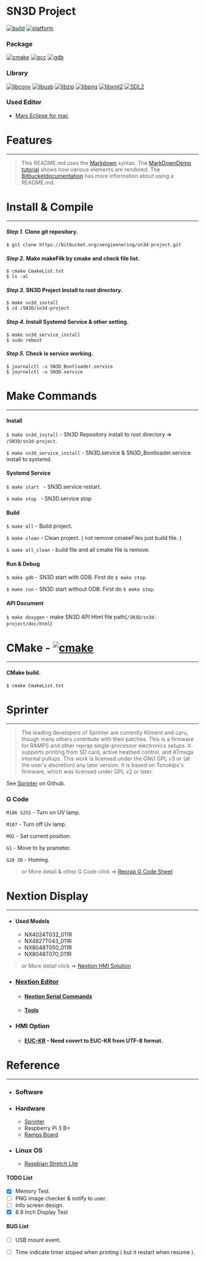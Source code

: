 
# **SN3D Project**

[![build](https://img.shields.io/badge/build-passing-brightgreen.svg)](https://bitbucket.org/xengiennering/sn3d-project)  [![platform](https://img.shields.io/badge/platform-linux-lightgrey.svg)]()
### **Package**
[![cmake](https://img.shields.io/badge/cmake-2.6-brightgreen.svg)](https://cmake.org/) [![gcc](https://img.shields.io/badge/gcc-6.3.0-brightgreen.svg)](https://gcc.gnu.org/) [![gdb](https://img.shields.io/badge/gdb-7.12.0-brightgreen.svg)](https://www.gnu.org/software/gdb/)

### **Library**
 [![libconv](https://img.shields.io/badge/libiconv-1.15-brightgreen.svg)](https://github.com/roboticslibrary/libiconv) [![libusb](https://img.shields.io/badge/libusb-1.0.22-brightgreen.svg)](https://libusb.info/) [![libzip](https://img.shields.io/badge/libzip-1.5.1-brightgreen.svg)](https://libzip.org/) [![libpng](https://img.shields.io/badge/libpng-1.6.28-brightgreen.svg)](http://www.libpng.org/pub/png/libpng.html) [![libxml2](https://img.shields.io/badge/libxml2-2.9.7-brightgreen.svg)](http://www.xmlsoft.org/index.html) [![SDL2](https://img.shields.io/badge/SDL2-2.0.8-red.svg)](https://www.libsdl.org/download-2.0.php)

### **Used Editor**

- [Mars Eclipse for mac](https://www.eclipse.org/mars/)

# **Features**
---

> This README.md uses the [Markdown](http://daringfireball.net/projects/markdown/) syntax. The [MarkDownDemo tutorial](https://bitbucket.org/tutorials/markdowndemo) shows how various elements are rendered. The [Bitbucketdocumentation](https://confluence.atlassian.com/bitbucket/readme-content-221449772.html) has more information about using a README.md.


# **Install & Compile**
---
#### **_Step 1._** Clone git repository.
```
$ git clone https://bitbucket.org/xengiennering/sn3d-project.git
```

#### **_Step 2._** Make makeFilk by cmake and check file list.
```
$ cmake CmakeList.txt
$ ls -al
```

#### **_Step 3._** SN3D Project Install to root directory.
```
$ make sn3d_install
$ cd /SN3D/sn3d-project
```

#### **_Step 4._** Install Systemd Service & other setting.
```
$ make sn3d_service_install
$ sudo reboot
```

#### **_Step 5._** Check is service working.
```
$ journalctl -u SN3D_Bootloader.service
$ journalctl -u SN3D.service
```

# **Make Commands**
---
#### Install 
`$ make sn3d_install` - SN3D Repository install to root directory => `/SN3D/sn3d-project`.

`$ make sn3d_service_install` - SN3D.service & SN3D_Bootloader.service install to systemd.

#### Systemd Service
`$ make start ` - SN3D.service restart.

`$ make stop ` - SN3D.service stop 

#### Build
`$ make all` - Build project.

`$ make clean` - Clean project. ( not remove cmakeFiles just build file. )

`$ make all_clean` - build file and all cmake file is remove. 

#### Run & Debug
`$ make gdb` - SN3D start with GDB. First do `$ make stop`.

`$ make run` - SN3D start without GDB. First do `$ make stop`.

#### API Document
`$ make doxygen` - make SN3D API Html file path(`/SN3D/sn3d-project/doc/html`)

# **CMake -** [![cmake](https://img.shields.io/badge/cmake-2.6-brightgreen.svg)](https://cmake.org/)
---
#### CMake build.
```
$ cmake CmakeList.txt
```
# **Sprinter**
---
> The leading developers of Sprinter are currently Kliment and caru, though many others contribute with their patches. This is a firmware for RAMPS and other reprap single-processor electronics setups. It supports printing from SD card, active heatbed control, and ATmega internal pullups. This work is licensed under the GNU GPL v3 or (at the user's discretion) any later version. It is based on Tonokips's firmware, which was licensed under GPL v2 or later.

See [Sprinter](https://github.com/kliment/Sprinter) on Github.

### G Code
`M106 S255` - Turn on UV lamp.

`M107`      - Turn off Uv lamp.

`M92`       - Set current position.

`G1`        - Move to by prameter.

`G28 Z0`    - Homing.

> or More detail & other G Code click  =>  [Reprap G Code Sheet](https://reprap.org/wiki/G-code) 


# **Nextion Display**
---

* #### Used Models
    - NX4024T032_011R
    - NX4827T043_011R
    - NX8048T050_011R
    - NX8048T070_011R

> or More detail click => [Nextion HMI Solution](https://www.itead.cc/wiki/Nextion_HMI_Solution) 

* ### [Nextion Editor](https://nextion.itead.cc/resources/download/nextion-editor/)
    * #### [Nextion Serial Commands](https://nextion.itead.cc/resources/documents/instruction-set/)
    * #### [Tools](https://nextion.itead.cc/resources/download/tooles-pages/)

* ### HMI Option 
    - #### [EUC-KR](https://en.wikipedia.org/wiki/Extended_Unix_Code#EUC-KR) - **Need covert to EUC-KR from UTF-8 format.**

# **Reference**
---
* ### Software

* ### Hardware
    - [Sprinter](https://github.com/kliment/Sprinter)
    - Raspberry Pi 3 B+
    - [Ramps Board](https://reprap.org/wiki/RAMPS_1.4) 

* ###  Linux OS
    - [Raspbian Stretch Lite](https://www.raspberrypi.org/downloads/raspbian/)

#### TODO List
- [X] Memory Test.
- [ ] PNG image checker & notify to user.
- [ ] Info screen design.
- [X] 8.9 Inch Display Test

#### BUG List
- [ ] USB mount event.
- [ ] Time indicate timer stoped when printing ( but it restart when resume ).


